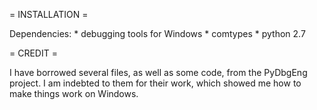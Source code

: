 
= INSTALLATION =

Dependencies:
    * debugging tools for Windows
    * comtypes
    * python 2.7

= CREDIT =

I have borrowed several files, as well as some code, from the PyDbgEng
project. I am indebted to them for their work, which showed me how to
make things work on Windows.
